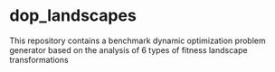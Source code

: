 # dop_landscapes
This repository contains a benchmark dynamic optimization problem generator based on the analysis of 6 types of fitness landscape transformations
